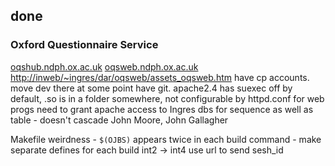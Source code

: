 
## done

### Oxford Questionnaire Service

[oqshub.ndph.ox.ac.uk](http://oqshub.ndph.ox.ac.uk/)
[oqsweb.ndph.ox.ac.uk](http://oqsweb.ndph.ox.ac.uk/)
<http://inweb/~ingres/dar/oqsweb/assets_oqsweb.htm>
have cp accounts. move dev there at some point
have git. apache2.4 has suexec off by default, .so is in a folder somewhere, not configurable by httpd.conf
for web progs need to grant apache access to Ingres dbs
for sequence as well as table - doesn't cascade
John Moore, John Gallagher

Makefile weirdness - `$(OJBS)` appears twice in each build command - make separate defines for each build
int2 -> int4
use url to send sesh_id